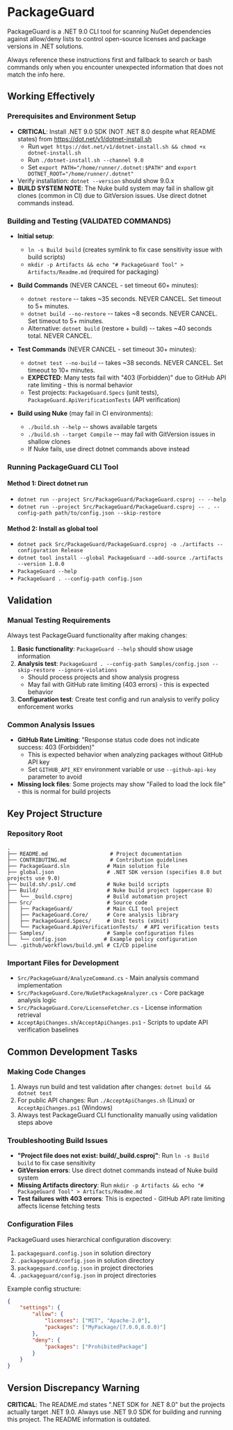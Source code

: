 # PackageGuard
PackageGuard is a .NET 9.0 CLI tool for scanning NuGet dependencies against allow/deny lists to control open-source licenses and package versions in .NET solutions.

Always reference these instructions first and fallback to search or bash commands only when you encounter unexpected information that does not match the info here.

## Working Effectively

### Prerequisites and Environment Setup
- **CRITICAL**: Install .NET 9.0 SDK (NOT .NET 8.0 despite what README states) from https://dot.net/v1/dotnet-install.sh
  - Run `wget https://dot.net/v1/dotnet-install.sh && chmod +x dotnet-install.sh`
  - Run `./dotnet-install.sh --channel 9.0` 
  - Set `export PATH="/home/runner/.dotnet:$PATH"` and `export DOTNET_ROOT="/home/runner/.dotnet"`
- Verify installation: `dotnet --version` should show 9.0.x
- **BUILD SYSTEM NOTE**: The Nuke build system may fail in shallow git clones (common in CI) due to GitVersion issues. Use direct dotnet commands instead.

### Building and Testing (VALIDATED COMMANDS)
- **Initial setup**:
  - `ln -s Build build` (creates symlink to fix case sensitivity issue with build scripts)
  - `mkdir -p Artifacts && echo "# PackageGuard Tool" > Artifacts/Readme.md` (required for packaging)

- **Build Commands** (NEVER CANCEL - set timeout 60+ minutes):
  - `dotnet restore` -- takes ~35 seconds. NEVER CANCEL. Set timeout to 5+ minutes.
  - `dotnet build --no-restore` -- takes ~8 seconds. NEVER CANCEL. Set timeout to 5+ minutes.
  - Alternative: `dotnet build` (restore + build) -- takes ~40 seconds total. NEVER CANCEL.

- **Test Commands** (NEVER CANCEL - set timeout 30+ minutes):
  - `dotnet test --no-build` -- takes ~38 seconds. NEVER CANCEL. Set timeout to 10+ minutes.
  - **EXPECTED**: Many tests fail with "403 (Forbidden)" due to GitHub API rate limiting - this is normal behavior
  - Test projects: `PackageGuard.Specs` (unit tests), `PackageGuard.ApiVerificationTests` (API verification)

- **Build using Nuke** (may fail in CI environments):
  - `./build.sh --help` -- shows available targets
  - `./build.sh --target Compile` -- may fail with GitVersion issues in shallow clones
  - If Nuke fails, use direct dotnet commands above instead

### Running PackageGuard CLI Tool

#### Method 1: Direct dotnet run
- `dotnet run --project Src/PackageGuard/PackageGuard.csproj -- --help`
- `dotnet run --project Src/PackageGuard/PackageGuard.csproj -- . --config-path path/to/config.json --skip-restore`

#### Method 2: Install as global tool
- `dotnet pack Src/PackageGuard/PackageGuard.csproj -o ./artifacts --configuration Release`
- `dotnet tool install --global PackageGuard --add-source ./artifacts --version 1.0.0`
- `PackageGuard --help`
- `PackageGuard . --config-path config.json`

## Validation

### Manual Testing Requirements
Always test PackageGuard functionality after making changes:
1. **Basic functionality**: `PackageGuard --help` should show usage information
2. **Analysis test**: `PackageGuard . --config-path Samples/config.json --skip-restore --ignore-violations`
   - Should process projects and show analysis progress
   - May fail with GitHub rate limiting (403 errors) - this is expected behavior
3. **Configuration test**: Create test config and run analysis to verify policy enforcement works

### Common Analysis Issues
- **GitHub Rate Limiting**: "Response status code does not indicate success: 403 (Forbidden)" 
  - This is expected behavior when analyzing packages without GitHub API key
  - Set `GITHUB_API_KEY` environment variable or use `--github-api-key` parameter to avoid
- **Missing lock files**: Some projects may show "Failed to load the lock file" - this is normal for build projects

## Key Project Structure

### Repository Root
```
.
├── README.md                    # Project documentation 
├── CONTRIBUTING.md              # Contribution guidelines
├── PackageGuard.sln            # Main solution file
├── global.json                 # .NET SDK version (specifies 8.0 but projects use 9.0)
├── build.sh/.ps1/.cmd          # Nuke build scripts
├── Build/                      # Nuke build project (uppercase B)
│   └── _build.csproj           # Build automation project
├── Src/                        # Source code
│   ├── PackageGuard/           # Main CLI tool project
│   ├── PackageGuard.Core/      # Core analysis library
│   ├── PackageGuard.Specs/     # Unit tests (xUnit)
│   └── PackageGuard.ApiVerificationTests/  # API verification tests
├── Samples/                    # Sample configuration files
│   └── config.json            # Example policy configuration
└── .github/workflows/build.yml # CI/CD pipeline
```

### Important Files for Development
- `Src/PackageGuard/AnalyzeCommand.cs` - Main analysis command implementation
- `Src/PackageGuard.Core/NuGetPackageAnalyzer.cs` - Core package analysis logic
- `Src/PackageGuard.Core/LicenseFetcher.cs` - License information retrieval
- `AcceptApiChanges.sh`/`AcceptApiChanges.ps1` - Scripts to update API verification baselines

## Common Development Tasks

### Making Code Changes
1. Always run build and test validation after changes: `dotnet build && dotnet test`
2. For public API changes: Run `./AcceptApiChanges.sh` (Linux) or `AcceptApiChanges.ps1` (Windows)
3. Always test PackageGuard CLI functionality manually using validation steps above

### Troubleshooting Build Issues
- **"Project file does not exist: build/_build.csproj"**: Run `ln -s Build build` to fix case sensitivity
- **GitVersion errors**: Use direct dotnet commands instead of Nuke build system
- **Missing Artifacts directory**: Run `mkdir -p Artifacts && echo "# PackageGuard Tool" > Artifacts/Readme.md`
- **Test failures with 403 errors**: This is expected - GitHub API rate limiting affects license fetching tests

### Configuration Files
PackageGuard uses hierarchical configuration discovery:
1. `packageguard.config.json` in solution directory
2. `.packageguard/config.json` in solution directory  
3. `packageguard.config.json` in project directories
4. `.packageguard/config.json` in project directories

Example config structure:
```json
{
    "settings": {
        "allow": {
            "licenses": ["MIT", "Apache-2.0"],
            "packages": ["MyPackage/[7.0.0,8.0.0)"]
        },
        "deny": {
            "packages": ["ProhibitedPackage"]
        }
    }
}
```

## Version Discrepancy Warning
**CRITICAL**: The README.md states ".NET SDK for .NET 8.0" but the projects actually target .NET 9.0. Always use .NET 9.0 SDK for building and running this project. The README information is outdated.